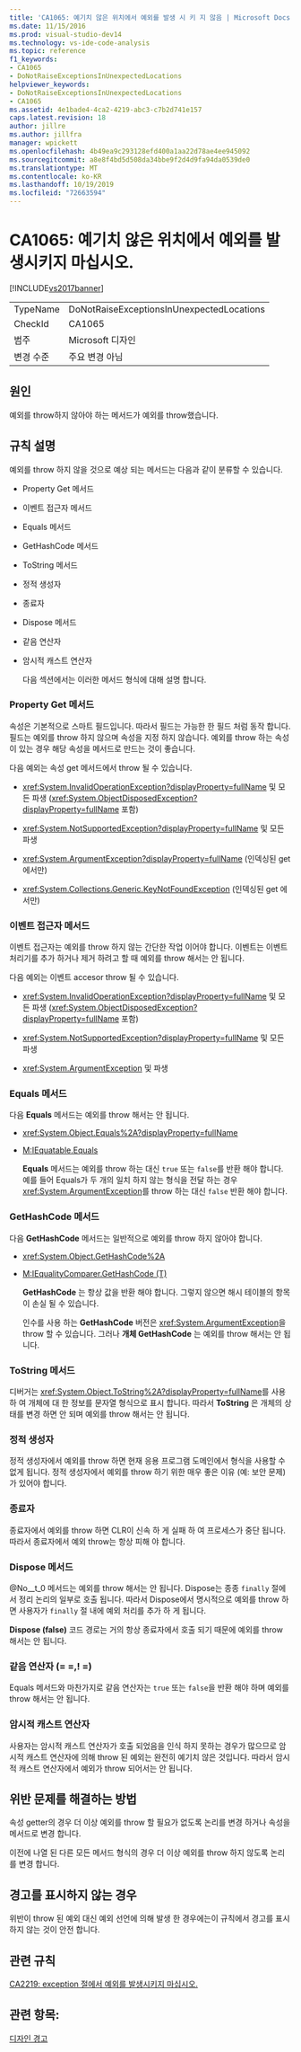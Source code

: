 ```yaml
---
title: 'CA1065: 예기치 않은 위치에서 예외를 발생 시 키 지 않음 | Microsoft Docs'
ms.date: 11/15/2016
ms.prod: visual-studio-dev14
ms.technology: vs-ide-code-analysis
ms.topic: reference
f1_keywords:
- CA1065
- DoNotRaiseExceptionsInUnexpectedLocations
helpviewer_keywords:
- DoNotRaiseExceptionsInUnexpectedLocations
- CA1065
ms.assetid: 4e1bade4-4ca2-4219-abc3-c7b2d741e157
caps.latest.revision: 18
author: jillre
ms.author: jillfra
manager: wpickett
ms.openlocfilehash: 4b49ea9c293128efd400a1aa22d78ae4ee945092
ms.sourcegitcommit: a8e8f4bd5d508da34bbe9f2d4d9fa94da0539de0
ms.translationtype: MT
ms.contentlocale: ko-KR
ms.lasthandoff: 10/19/2019
ms.locfileid: "72663594"
---
```

# <a name="ca1065-do-not-raise-exceptions-in-unexpected-locations"></a>CA1065: 예기치 않은 위치에서 예외를 발생시키지 마십시오.
[!INCLUDE[vs2017banner](../includes/vs2017banner.md)]

|||
|-|-|
|TypeName|DoNotRaiseExceptionsInUnexpectedLocations|
|CheckId|CA1065|
|범주|Microsoft 디자인|
|변경 수준|주요 변경 아님|

## <a name="cause"></a>원인
 예외를 throw하지 않아야 하는 메서드가 예외를 throw했습니다.

## <a name="rule-description"></a>규칙 설명
 예외를 throw 하지 않을 것으로 예상 되는 메서드는 다음과 같이 분류할 수 있습니다.

- Property Get 메서드

- 이벤트 접근자 메서드

- Equals 메서드

- GetHashCode 메서드

- ToString 메서드

- 정적 생성자

- 종료자

- Dispose 메서드

- 같음 연산자

- 암시적 캐스트 연산자

  다음 섹션에서는 이러한 메서드 형식에 대해 설명 합니다.

### <a name="property-get-methods"></a>Property Get 메서드
 속성은 기본적으로 스마트 필드입니다. 따라서 필드는 가능한 한 필드 처럼 동작 합니다. 필드는 예외를 throw 하지 않으며 속성을 지정 하지 않습니다. 예외를 throw 하는 속성이 있는 경우 해당 속성을 메서드로 만드는 것이 좋습니다.

 다음 예외는 속성 get 메서드에서 throw 될 수 있습니다.

- <xref:System.InvalidOperationException?displayProperty=fullName> 및 모든 파생 (<xref:System.ObjectDisposedException?displayProperty=fullName> 포함)

- <xref:System.NotSupportedException?displayProperty=fullName> 및 모든 파생

- <xref:System.ArgumentException?displayProperty=fullName> (인덱싱된 get 에서만)

- <xref:System.Collections.Generic.KeyNotFoundException> (인덱싱된 get 에서만)

### <a name="event-accessor-methods"></a>이벤트 접근자 메서드
 이벤트 접근자는 예외를 throw 하지 않는 간단한 작업 이어야 합니다. 이벤트는 이벤트 처리기를 추가 하거나 제거 하려고 할 때 예외를 throw 해서는 안 됩니다.

 다음 예외는 이벤트 accesor throw 될 수 있습니다.

- <xref:System.InvalidOperationException?displayProperty=fullName> 및 모든 파생 (<xref:System.ObjectDisposedException?displayProperty=fullName> 포함)

- <xref:System.NotSupportedException?displayProperty=fullName> 및 모든 파생

- <xref:System.ArgumentException> 및 파생

### <a name="equals-methods"></a>Equals 메서드
 다음 **Equals** 메서드는 예외를 throw 해서는 안 됩니다.

- <xref:System.Object.Equals%2A?displayProperty=fullName>

- [M:IEquatable.Equals](http://go.microsoft.com/fwlink/?LinkId=113472)

  **Equals** 메서드는 예외를 throw 하는 대신 `true` 또는 `false`를 반환 해야 합니다. 예를 들어 Equals가 두 개의 일치 하지 않는 형식을 전달 하는 경우 <xref:System.ArgumentException>를 throw 하는 대신 `false` 반환 해야 합니다.

### <a name="gethashcode-methods"></a>GetHashCode 메서드
 다음 **GetHashCode** 메서드는 일반적으로 예외를 throw 하지 않아야 합니다.

- <xref:System.Object.GetHashCode%2A>

- [M:IEqualityComparer.GetHashCode (T)](http://go.microsoft.com/fwlink/?LinkId=113477)

  **GetHashCode** 는 항상 값을 반환 해야 합니다. 그렇지 않으면 해시 테이블의 항목이 손실 될 수 있습니다.

  인수를 사용 하는 **GetHashCode** 버전은 <xref:System.ArgumentException>을 throw 할 수 있습니다. 그러나 **개체 GetHashCode** 는 예외를 throw 해서는 안 됩니다.

### <a name="tostring-methods"></a>ToString 메서드
 디버거는 <xref:System.Object.ToString%2A?displayProperty=fullName>를 사용 하 여 개체에 대 한 정보를 문자열 형식으로 표시 합니다. 따라서 **ToString** 은 개체의 상태를 변경 하면 안 되며 예외를 throw 해서는 안 됩니다.

### <a name="static-constructors"></a>정적 생성자
 정적 생성자에서 예외를 throw 하면 현재 응용 프로그램 도메인에서 형식을 사용할 수 없게 됩니다. 정적 생성자에서 예외를 throw 하기 위한 매우 좋은 이유 (예: 보안 문제)가 있어야 합니다.

### <a name="finalizers"></a>종료자
 종료자에서 예외를 throw 하면 CLR이 신속 하 게 실패 하 여 프로세스가 중단 됩니다. 따라서 종료자에서 예외 throw는 항상 피해 야 합니다.

### <a name="dispose-methods"></a>Dispose 메서드
 @No__t_0 메서드는 예외를 throw 해서는 안 됩니다. Dispose는 종종 `finally` 절에서 정리 논리의 일부로 호출 됩니다. 따라서 Dispose에서 명시적으로 예외를 throw 하면 사용자가 `finally` 절 내에 예외 처리를 추가 하 게 됩니다.

 **Dispose (false)** 코드 경로는 거의 항상 종료자에서 호출 되기 때문에 예외를 throw 해서는 안 됩니다.

### <a name="equality-operators--"></a>같음 연산자 (= =,! =)
 Equals 메서드와 마찬가지로 같음 연산자는 `true` 또는 `false`을 반환 해야 하며 예외를 throw 해서는 안 됩니다.

### <a name="implicit-cast-operators"></a>암시적 캐스트 연산자
 사용자는 암시적 캐스트 연산자가 호출 되었음을 인식 하지 못하는 경우가 많으므로 암시적 캐스트 연산자에 의해 throw 된 예외는 완전히 예기치 않은 것입니다. 따라서 암시적 캐스트 연산자에서 예외가 throw 되어서는 안 됩니다.

## <a name="how-to-fix-violations"></a>위반 문제를 해결하는 방법
 속성 getter의 경우 더 이상 예외를 throw 할 필요가 없도록 논리를 변경 하거나 속성을 메서드로 변경 합니다.

 이전에 나열 된 다른 모든 메서드 형식의 경우 더 이상 예외를 throw 하지 않도록 논리를 변경 합니다.

## <a name="when-to-suppress-warnings"></a>경고를 표시하지 않는 경우
 위반이 throw 된 예외 대신 예외 선언에 의해 발생 한 경우에는이 규칙에서 경고를 표시 하지 않는 것이 안전 합니다.

## <a name="related-rules"></a>관련 규칙
 [CA2219: exception 절에서 예외를 발생시키지 마십시오.](../code-quality/ca2219-do-not-raise-exceptions-in-exception-clauses.md)

## <a name="see-also"></a>관련 항목:
 [디자인 경고](../code-quality/design-warnings.md)
